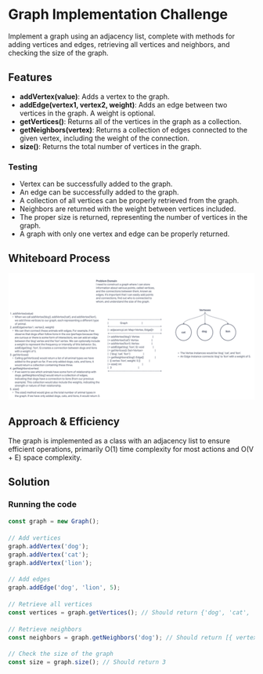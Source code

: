 # Graph Implementation Challenge

Implement a graph using an adjacency list, complete with methods for adding vertices and edges, retrieving all vertices and neighbors, and checking the size of the graph.

## Features

- **addVertex(value)**: Adds a vertex to the graph.
- **addEdge(vertex1, vertex2, weight)**: Adds an edge between two vertices in the graph. A weight is optional.
- **getVertices()**: Returns all of the vertices in the graph as a collection.
- **getNeighbors(vertex)**: Returns a collection of edges connected to the given vertex, including the weight of the connection.
- **size()**: Returns the total number of vertices in the graph.

### Testing

- Vertex can be successfully added to the graph.
- An edge can be successfully added to the graph.
- A collection of all vertices can be properly retrieved from the graph.
- Neighbors are returned with the weight between vertices included.
- The proper size is returned, representing the number of vertices in the graph.
- A graph with only one vertex and edge can be properly returned.

## Whiteboard Process

![Whiteboard Solution](uml.png)

## Approach & Efficiency

The graph is implemented as a class with an adjacency list to ensure efficient operations, primarily O(1) time complexity for most actions and O(V + E) space complexity.

## Solution

### Running the code

```javascript
const graph = new Graph();

// Add vertices
graph.addVertex('dog');
graph.addVertex('cat');
graph.addVertex('lion');

// Add edges
graph.addEdge('dog', 'lion', 5);

// Retrieve all vertices
const vertices = graph.getVertices(); // Should return {'dog', 'cat', 'lion'}

// Retrieve neighbors
const neighbors = graph.getNeighbors('dog'); // Should return [{ vertex: 'lion', weight: 5 }]

// Check the size of the graph
const size = graph.size(); // Should return 3
